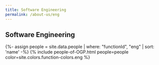 ```yaml
---
title: Software Engineering
permalink: /about-us/eng
---
```


## **Software Engineering**

{%- assign people = site.data.people | where: "functionId", "eng" | sort: 'name' -%}
{% include people-of-OGP.html people=people color=site.colors.function-colors.eng %}
